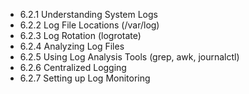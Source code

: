 

- 6.2.1 Understanding System Logs
- 6.2.2 Log File Locations (/var/log)
- 6.2.3 Log Rotation (logrotate)
- 6.2.4 Analyzing Log Files
- 6.2.5 Using Log Analysis Tools (grep, awk, journalctl)
- 6.2.6 Centralized Logging
- 6.2.7 Setting up Log Monitoring